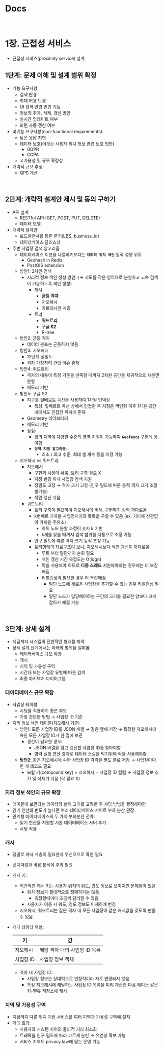 # Docs

<br>

# 1장. 근접성 서비스

- 근접성 서비스(proximity service) 설계

## 1단계: 문제 이해 및 설계 범위 확정

- 기능 요구사항
    - 검색 반경
    - 최대 허용 반경
    - UI 검색 반경 변경 기능
    - 정보의 추가, 삭제, 갱신 방안
    - 실시간 업데이트 여부
    - 화면 자동 갱신 여부
- 비기능 요구사항(non-functional requirements):
    - 낮은 응답 지연
    - 데이터 보호(아래는 사용자 위치 정보 관련 보호 법안)
        - GDPR
        - CCPA
    - 고가용성 및 규모 확장성
- 개략적 규모 추정:
    - QPS 계산

<br>

## 2단계: 개략적 설계안 제시 및 동의 구하기

- API 설계
    - RESTful API (GET, POST, PUT, DELETE)
    - 데이터 모델
- 개략적 설계안
    - 로드밸런서를 통한 분기(LBS, business_id)
    - 데이터베이스 클러스터
- 주변 사업장 검색 알고리즘
    - 데이터베이스 이름을 나열하기보다는 **`지리적 위치 색인`** 동작 설명 위주
        - Geohash in Redis
        - PostGIS extension
    - 방안1: 2차원 검색
        - 지리적 정보 색인 생성 방안: (→ 지도를 작은 영역으로 분할하고 고속 검색이 가능하도록 색인 생성)
            - 해시
                - **균등 격자**
                - 지오해시
                - 카르테시안 계층
            - 트리
                - **쿼드트리**
                - **구글 S2**
                - R-tree
    - 방안2: 균등 격자
        - 데이터 분포는 균등하지 않음
    - 방안3: 지오해시
        - 12단계 정밀도
        - 격자 가장자리 관련 이슈 존재
    - 방안4: 쿼드트리
        - 격자의 내용이 특정 기준을 만족할 때까지 2차원 공간을 재귀적으로 사분면 분할
        - 메모리 기반
    - 방안5: 구글 S2
        - 지구를 힐베르트 곡선을 사용하여 1차원 인덱싱
            - 특성: 힐베르트 곡선 상에서 인접한 두 지점은 색인화 이후 1차원 공간 내에서도 인접한 위치에 존재
        - Geometry 라이브러리
        - 메모리 기반
        - 장점:
            - 임의 지역에 다양한 수준의 영역 지정이 가능하여 **`Geofence`** 구현에 용이함
            - **`영역 지정 알고리즘`**:
                - 최소 / 최고 수준, 최대 셀 개수 등을 지정 가능
    - 지오해시 vs 쿼드트리
        - 지오해시
            - 구현과 사용이 쉬움, 트리 구축 필요 X
            - 지정 반경 이내 사업장 검색 지원
            - 정밀도 고정 → 격자 크기 고정 (인구 밀도에 따른 동적 격자 크기 조절 불가능)
            - 색인 갱신 쉬움
        - 쿼드트리
            - 트리 구축이 필요하여 지오해시에 비해, 구현하기 살짝 까다로움
            - k번째로 가까운 사업장까지의 목록을 구할 수 있음 (ex. 거리에 상관없이 가까운 주유소)
                - 하위 노드 분할 과정이 숫자 k 기반
                - k개를 찾을 때까지 검색 범위를 자동으로 조정 가능
            - 인구 밀도에 따른 격자 크기 동적 조정 가능
            - 트리형태의 자료구조다 보니, 지오해시보다 색인 갱신이 까다로움
                - 루트 부터 말단까지 순회 필요
                - 색인 갱신 시간 복잡도는 O(logn)
                - 락을 사용해야 하므로 **다중 스레드** 지원해야하는 경우에는 더 복잡해짐
                - 리밸런싱이 필요한 경우 더 복잡해짐
                    - 말단 노드에 새로운 사업장을 추가할 수 없는 경우 리밸런싱 필요
                    - 말단 노드가 담당해야하는 구간의 크기를 필요한 양보다 크게 잡아서 해결 가능

<br>

## 3단계: 상세 설계

- 지금까지 시스템의 전반적인 형태를 파악
- 상세 설계 단계에서는 아래의 항목을 살펴봄
    - 데이터베이스 규모 확장
    - 캐시
    - 지역 및 가용성 구역
    - 시간대 또는 사업장 유형에 따른 검색
    - 최종 아키텍처 다이어그램

### 데이터베이스 규모 확장

- 사업장 테이블
    - 샤딩을 적용하기 좋은 후보
    - 가장 간단한 방법 → 사업장 ID 기준
- 지리 정보 색인 테이블(지오해시 기준)
    - 방안1: 모든 사업장 ID를 JSON 배열 → 같은 열에 저장 → 특정한 지오해시에 속한 모든 사업장 ID가 한 열에 보관
        - 갱신이 필요한 경우:
            - JSON 배열을 읽고 갱신할 사업장 ID를 찾아야함
            - 병력 실행 연산 결과로 데이터 소실을 막기위해 락을 사용해야함
    - **방안2**: 같은 지오해시에 속한 사업장 ID 각각을 별도 열로 저장 → 사업장마다 한 개 레코드 필요
        - 복합 키(compound key) = 지오해시 + 사업장 ID 컬럼 → 사업장 정보 추가 및 삭제가 쉬움 (락 필요 X)

### 지리 정보 색인의 규모 확장

- 테이블에 보관되는 데이터의 실제 크기를 고려한 후 샤딩 방법을 결정해야함
- 읽기 연산의 빈도가 높다면 여러 데이터베이스 서버로 부하 분산 권장
- 관계형 데이터베이스의 두 가지 부하분산 전략:
    - 읽기 연산을 지원할 사본 데이터베이스 서버 추가
    - 샤딩 적용

### 캐시

- 정말로 캐시 계층이 필요한지 우선적으로 확인 필요
- 벤치마킹과 비용 분석에 주의 필요
- 캐시 키:
    - 직관적인 캐시 키는 사용자 위치의 위도, 경도 정보로 보이지만 문제점이 있음
        - 위치 정보가 절대적으로 정확하지는 않음
            - 측정할때마다 조금씩 달라질 수 있음
        - 사용자가 이동 시 위도, 경도 정보도 미세하게 변경
    - 지오해시, 쿼드트리는 같은 격자 내 모든 사업장이 같은 해시값을 갖도록 만들 수 있음
- 캐디 데이터 유형:
    
    
    | 키 | 값 |
    | --- | --- |
    | 지오해시 | 해당 격자 내의 사업장 ID 목록 |
    | 사업장 ID | 사업장 정보 객체 |
    - 격자 내 사업장 ID:
        - 사업장 정보는 상대적으로 안정적이라 자주 변경되지 않음
        - 특정 지오해시에 해당하는 사업장 ID 목록을 미리 계산한 다음 레디스 같은 키-밸류 저장소에 캐시

### 지역 및 가용성 구역

- 지금까지 다룬 위치 기반 서비스를 여러 지역과 가용성 구역에 설치
- 기대 효과:
    - 사용자와 시스템 사이의 물리적 거리 최소화
    - 트래픽을 인구 밀도에 따라 고르게 분산 → 유연성 확보 가능
    - 서비스 지역의 privacy law에 맞는 운영 가능